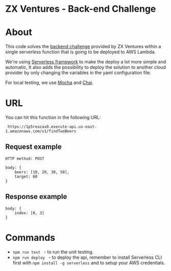 # ZX Ventures - Back-end Challenge

# About

This code solves the [backend challenge](https://github.com/ZXVentures/ar-sec-coding-challenge/blob/main/back-end.md) provided by ZX Ventures within a single serverless function that is going to be deployed to AWS Lambda. 

We're using [Serverless framework](https://github.com/serverless/serverless) to make the deploy a lot more simple and automatic, It also adds the possibility to deploy the solution to another cloud provider by only changing the variables in the yaml configuration file.

For local testing, we use [Mocha](https://github.com/mochajs/mocha) and [Chai](https://github.com/chaijs/chai). 

# URL 

You can hit this function in the following URL:

```  https://1p5reazax0.execute-api.us-east-1.amazonaws.com/v1/findTwoBeers ``` 

## Request example

``` HTTP method: POST ```

```
body: { 
    beers: [10, 20, 30, 50],
    target: 60
}

```
## Response example

```
body: { 
    index: [0, 3]
}
```

# Commands

* ```npm run test ``` - to run the unit testing.
* ```npm run deploy ``` - to deploy the api, remember to install Serverless CLI first with ``` npm install -g serverless ``` and to setup your AWS credentials.











